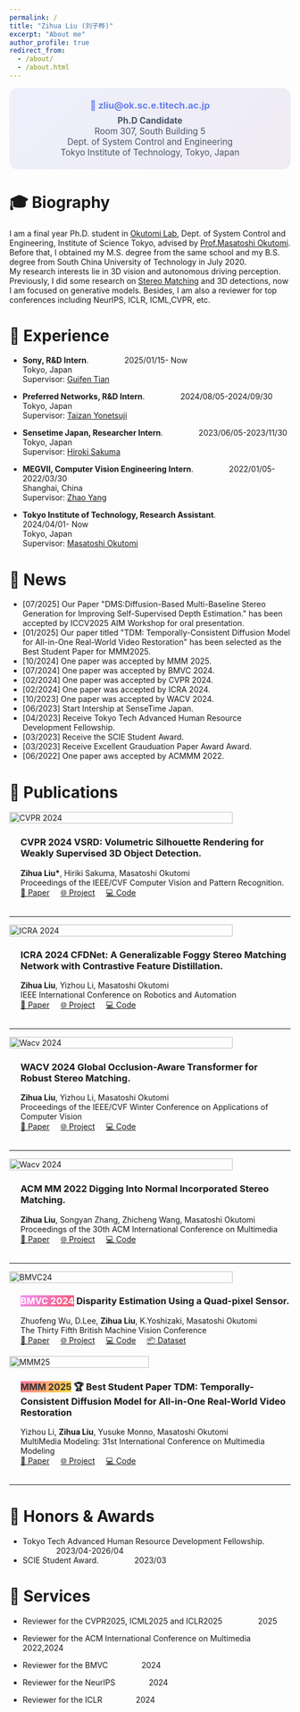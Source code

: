 ```yaml
---
permalink: /
title: "Zihua Liu (刘子桦)"
excerpt: "About me"
author_profile: true
redirect_from: 
  - /about/
  - /about.html
---
```


<div class="header-info" style="text-align: center; margin-bottom: 2em; padding: 1.5em; background: linear-gradient(135deg, rgba(102, 126, 234, 0.1), rgba(118, 75, 162, 0.1)); border-radius: 15px;">
  <h3 style="margin: 0; color: #667eea;">📧 zliu@ok.sc.e.titech.ac.jp</h3>
  <p style="margin: 0.5em 0 0 0; font-size: 1.1em; color: #4a5568;">
    <strong>Ph.D Candidate</strong><br>
    Room 307, South Building 5<br>
    Dept. of System Control and Engineering<br>
    Tokyo Institute of Technology, Tokyo, Japan
  </p>
</div>


🎓 Biography
======
I am a final year Ph.D. student in [Okutomi Lab](http://www.ok.sc.e.titech.ac.jp/), Dept. of System Control and Engineering, Institute of Science Tokyo, advised by [Prof.Masatoshi Okutomi](http://www.ok.sc.e.titech.ac.jp/mem/mxo/okutomi.html). Before that, I obtained my M.S. degree from the same school and my B.S. degree from South China University of Technology in July 2020.   
My research interests lie in 3D vision and autonomous driving perception. Previously, I did some research on [Stereo Matching](http://www.ok.sc.e.titech.ac.jp/res/DeepSM/main.html) and 3D detections, now I am focused on generative models. Besides, I am also a reviewer for top conferences including NeurIPS, ICLR, ICML,CVPR, etc.


💼 Experience
======
*  **Sony, R&D Intern**.  &emsp;&emsp;&emsp;&emsp; 2025/01/15- Now          
   Tokyo, Japan  
   Supervisor: [Guifen Tian](https://scholar.google.co.jp/citations?hl=ja&user=tBAN-dgAAAAJ&view_op=list_works&sortby=pubdate)  


*  **Preferred Networks, R&D Intern**.  &emsp;&emsp;&emsp;&emsp; 2024/08/05-2024/09/30          
   Tokyo, Japan  
   Supervisor: [Taizan Yonetsuji](https://ieeexplore.ieee.org/author/38320112600)  


*  **Sensetime Japan, Researcher Intern**.  &emsp;&emsp;&emsp;&emsp; 2023/06/05-2023/11/30          
   Tokyo, Japan  
   Supervisor: [Hiroki Sakuma](https://www.linkedin.com/in/hiroki-sakuma-9a20a4255/?originalSubdomain=jp)  

*  **MEGVII, Computer Vision Engineering Intern**.  &emsp;&emsp;&emsp;&emsp; 2022/01/05-2022/03/30  
   Shanghai, China  
   Supervisor: [Zhao Yang]() 

*  **Tokyo Institute of Technology, Research Assistant**.  &emsp;&emsp;&emsp;&emsp; 2024/04/01- Now  
   Tokyo, Japan  
   Supervisor: [Masatoshi Okutomi](http://www.ok.sc.e.titech.ac.jp/mem/mxo/okutomi-j.html) 


🔔 News
======
* [07/2025] Our Paper "DMS:Diffusion-Based Multi-Baseline Stereo Generation for Improving Self-Supervised Depth Estimation." has been accepted by ICCV2025 AIM Workshop for oral presentation.
* [01/2025] Our paper titled "TDM: Temporally-Consistent Diffusion Model for All-in-One Real-World Video Restoration" has been selected as the Best Student Paper for MMM2025.
* [10/2024] One paper was accepted by MMM 2025.
* [07/2024] One paper was accepted by BMVC 2024.
* [02/2024] One paper was accepted by CVPR 2024.
* [02/2024] One paper was accepted by ICRA 2024.
* [10/2023] One paper was accepted by WACV 2024. 
* [06/2023] Start Intership at SenseTime Japan.
* [04/2023] Receive Tokyo Tech Advanced Human Resource Development Fellowship.
* [03/2023] Receive the SCIE Student Award. 
* [03/2023] Receive Excellent Grauduation Paper Award Award.
* [06/2022] One paper aws accepted by ACMMM 2022.


📝  Publications 
======
<div style="display: flex; flex-wrap: wrap; align-items: center;">
    <div style="flex: 1 1 300px;">
        <img src="../images/vsrd_cvpr24.jpg" alt="CVPR 2024" style="width: 100%; max-width: 400px;"/>
    </div>
    <div style="flex: 1 1 300px; margin-left: 20px;">
        <h3><span class="conf-badge cvpr">CVPR 2024</span> VSRD: Volumetric Silhouette Rendering for Weakly Supervised 3D Object Detection. </h3>
        <p><b>Zihua Liu*</b>, Hiriki Sakuma, Masatoshi Okutomi<br>  Proceedings of the IEEE/CVF Computer Vision and Pattern Recognition. <br> <a href="https://arxiv.org/abs/2404.00149">📄 Paper</a>  &nbsp; &nbsp;   <a href="http://www.ok.sc.e.titech.ac.jp/res/VSRD/">🌐 Project</a> &nbsp; &nbsp; <a href="https://github.com/skmhrk1209/VSRD">💻 Code</a>
        </p>
    </div>
</div>

---

<div style="display: flex; flex-wrap: wrap; align-items: center;">
    <div style="flex: 1 1 300px;">
        <img src="../images/icra2024.png" alt="ICRA 2024" style="width: 100%; max-width: 400px;"/>
    </div>
    <div style="flex: 1 1 300px; margin-left: 20px;">
        <h3><span class="conf-badge icra">ICRA 2024</span> CFDNet: A Generalizable Foggy Stereo Matching Network with Contrastive Feature Distillation. </h3>
        <p><b>Zihua Liu</b>, Yizhou Li, Masatoshi Okutomi<br>  IEEE International Conference on Robotics and Automation <br> <a href="https://arxiv.org/abs/2402.18181">📄 Paper</a>  &nbsp; &nbsp;   <a href="http://www.ok.sc.e.titech.ac.jp/res/FStereo/icra2024.html">🌐 Project</a> &nbsp; &nbsp; <a href="http://www.ok.sc.e.titech.ac.jp/res/FStereo/icra2024.html">💻 Code</a>
        </p>
    </div>
</div>

---

<div style="display: flex; flex-wrap: wrap; align-items: center;">
    <div style="flex: 1 1 300px;">
        <img src="../images/wacv24.png" alt="Wacv 2024" style="width: 100%; max-width: 400px; height: 5%; max-height: 280px"/>
    </div>
    <div style="flex: 1 1 300px; margin-left: 20px;">
        <h3><span class="conf-badge wacv">WACV 2024</span> Global Occlusion-Aware Transformer for Robust Stereo Matching. </h3>
        <p><b>Zihua Liu</b>, Yizhou Li, Masatoshi Okutomi <br>  Proceedings of the IEEE/CVF Winter Conference on Applications of Computer Vision <br> <a href="https://arxiv.org/abs/2402.18181">📄 Paper</a>  &nbsp; &nbsp;   <a href="https://openaccess.thecvf.com/content/WACV2024/html">🌐 Project</a> &nbsp; &nbsp; <a href="https://github.com/Magicboomliu/GOAT">💻 Code</a>
        </p>
    </div>
</div>

---

<div style="display: flex; flex-wrap: wrap; align-items: center;">
    <div style="flex: 1 1 300px;">
        <img src="../images/acmmm22.png" alt="Wacv 2024" style="width: 100%; max-width: 400px; height: 5%; max-height: 280px"/>
    </div>
    <div style="flex: 1 1 300px; margin-left: 20px;">
        <h3><span class="conf-badge acmmm">ACM MM 2022</span> Digging Into Normal Incorporated Stereo Matching.  </h3>
        <p><b>Zihua Liu</b>, Songyan Zhang, Zhicheng Wang, Masatoshi Okutomi<br> Proceedings of the 30th ACM International Conference on Multimedia <br> <a href="https://dl.acm.org/doi/abs/10.1145/3503161.3548312">📄 Paper</a>  &nbsp; &nbsp;   <a href="http://www.ok.sc.e.titech.ac.jp/res/DeepSM/acmmm22.html">🌐 Project</a> &nbsp; &nbsp; <a href="https://github.com/Magicboomliu/NINet">💻 Code</a>
        </p>
    </div>
</div>

---



<div style="display: flex; flex-wrap: wrap; align-items: center;">
    <div style="flex: 1 1 300px;">
        <img src="../images/bmvc24.png" alt="BMVC24" style="width: 100%; max-width: 400px; height: 5%; max-height: 280px"/>
    </div>
    <div style="flex: 1 1 300px; margin-left: 20px;">
        <h3><span class="conf-badge" style="background: linear-gradient(135deg, #f093fb, #f5576c); color: white;">BMVC 2024</span> Disparity Estimation Using a Quad-pixel Sensor. </h3>
        <p>Zhuofeng Wu, D.Lee, <b>Zihua Liu</b>, K.Yoshizaki, Masatoshi Okutomi <br> The Thirty Fifth British Machine Vision Conference <br> <a href="https://arxiv.org/abs/2409.00665">📄 Paper</a>  &nbsp; &nbsp;   <a href="http://www.ok.sc.e.titech.ac.jp/res/QP/index.html">🌐 Project</a> &nbsp; &nbsp; <a href="https://github.com/Zhuofeng-Wu/QPDNet">💻 Code</a>  &nbsp; &nbsp; <a href="https://www.dropbox.com/scl/fi/0sijedbg2kdqetmw16s9t/QP-Data-Zhuofeng-Wu.zip?rlkey=m33xsb70b4ivk0riyvg4fgk2u&e=1&st=k2fn4zkq&dl=0">📦 Dataset</a>
        </p>
    </div>
</div>


<div style="display: flex; flex-wrap: wrap; align-items: center;">
    <div style="flex: 1 1 300px;">
        <img src="../images/tdm.png" alt="MMM25" style="width: 100%; max-width: 250px; height: 5%; max-height: 280px"/>
    </div>
    <div style="flex: 1 1 300px; margin-left: 20px;">
        <h3><span class="conf-badge" style="background: linear-gradient(135deg, #fa709a, #fee140); color: #333;">MMM 2025</span> <span class="award-badge">🏆 Best Student Paper</span> TDM: Temporally-Consistent Diffusion Model for All-in-One Real-World Video Restoration </h3>
        <p>Yizhou Li, <b>Zihua Liu</b>, Yusuke Monno, Masatoshi Okutomi <br> MultiMedia Modeling: 31st International Conference on Multimedia Modeling <br> <a href="https://link.springer.com/chapter/10.1007/978-981-96-2071-5_12">📄 Paper</a>  &nbsp; &nbsp;   <a href="http://www.ok.sc.e.titech.ac.jp/res/TDM/index.html">🌐 Project</a> &nbsp; &nbsp; <a href="https://github.com/Yizhou-Li-CV/TDM">💻 Code</a>  
        </p>
    </div>
</div>


---



🏅 Honors & Awards 
======
*  Tokyo Tech Advanced Human Resource Development Fellowship. &emsp;&emsp;&emsp;&emsp; 2023/04-2026/04  
*  SCIE Student Award. &emsp;&emsp;&emsp;&emsp; 2023/03 

🤝  Services
======

* Reviewer for the CVPR2025, ICML2025 and ICLR2025  &emsp;&emsp;&emsp;&emsp; 2025                  


* Reviewer for the ACM International Conference on Multimedia  &emsp;&emsp;&emsp;&emsp; 2022,2024                  

* Reviewer for the BMVC  &emsp;&emsp;&emsp;&emsp;2024   

* Reviewer for the NeurIPS &emsp;&emsp;&emsp;&emsp;2024   

* Reviewer for the ICLR &emsp;&emsp;&emsp;&emsp;2024   


